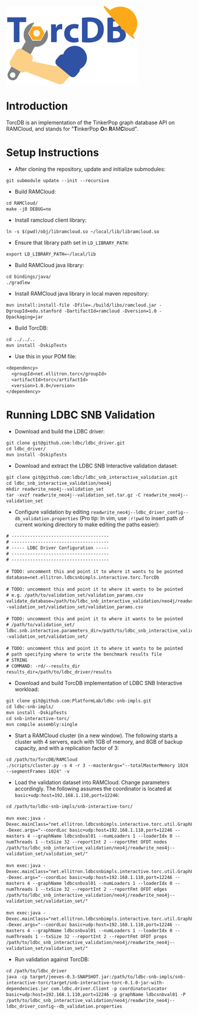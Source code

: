 <!---
Copyright 2015 Apache Software Foundation.

Licensed under the Apache License, Version 2.0 (the "License");
you may not use this file except in compliance with the License.
You may obtain a copy of the License at

http://www.apache.org/licenses/LICENSE-2.0

Unless required by applicable law or agreed to in writing, software
distributed under the License is distributed on an "AS IS" BASIS,
WITHOUT WARRANTIES OR CONDITIONS OF ANY KIND, either express or implied.
See the License for the specific language governing permissions and
limitations under the License.
-->

![TorcDB](graphics/TorcDBLogo_v02.png)

Introduction
============
TorcDB is an implementation of the TinkerPop graph database API on RAMCloud,
and stands for "**T**inkerPop **O**n **R**AM**C**loud". 

Setup Instructions
==================
* After cloning the repository, update and initialize submodules:
```
git submodule update --init --recursive
```
* Build RAMCloud:
```
cd RAMCloud/
make -j8 DEBUG=no
```
* Install ramcloud client library:
```
ln -s $(pwd)/obj/libramcloud.so ~/local/lib/libramcloud.so
```
* Ensure that library path set in `LD_LIBRARY_PATH`:
```
export LD_LIBRARY_PATH=~/local/lib
```
* Build RAMCloud java library:
```
cd bindings/java/
./gradlew
```
* Install RAMCloud java library in local maven repository:
```
mvn install:install-file -Dfile=./build/libs/ramcloud.jar -DgroupId=edu.stanford -DartifactId=ramcloud -Dversion=1.0 -Dpackaging=jar
```
* Build TorcDB:
```
cd ../../..
mvn install -DskipTests
```
* Use this in your POM file:
```
<dependency>
  <groupId>net.ellitron.torc</groupId>
  <artifactId>torc</artifactId>
  <version>1.0.0</version>
</dependency>
```

Running LDBC SNB Validation
===========================
* Download and build the LDBC driver:
```
git clone git@github.com:ldbc/ldbc_driver.git
cd ldbc_driver/
mvn install -DskipTests
```
* Download and extract the LDBC SNB Interactive validation dataset:
```
git clone git@github.com:ldbc/ldbc_snb_interactive_validation.git
cd ldbc_snb_interactive_validation/neo4j
mkdir readwrite_neo4j--validation_set
tar -xvzf readwrite_neo4j--validation_set.tar.gz -C readwrite_neo4j--validation_set
```
* Configure validation by editing
  `readwrite_neo4j--ldbc_driver_config--db_validation.properties` (Pro tip: In
  vim, use `:r!pwd` to insert path of current working directory to make editing
  the paths easier):
```
# -------------------------------------
# -------------------------------------
# ----- LDBC Driver Configuration -----
# -------------------------------------
# -------------------------------------

# TODO: uncomment this and point it to where it wants to be pointed
database=net.ellitron.ldbcsnbimpls.interactive.torc.TorcDb

# TODO: uncomment this and point it to where it wants to be pointed
# e.g. /path/to/validation_set/validation_params.csv
validate_database=/path/to/ldbc_snb_interactive_validation/neo4j/readwrite_neo4j--validation_set/validation_set/validation_params.csv

# TODO: uncomment this and point it to where it wants to be pointed
# /path/to/validation_set/
ldbc.snb.interactive.parameters_dir=/path/to/ldbc_snb_interactive_validation/neo4j/readwrite_neo4j--validation_set/validation_set/

# TODO: uncomment this and point it to where it wants to be pointed
# path specifying where to write the benchmark results file
# STRING
# COMMAND: -rd/--results_dir
results_dir=/path/to/ldbc_driver/results
```
* Download and build TorcDB implementation of LDBC SNB Interactive workload:
```
git clone git@github.com:PlatformLab/ldbc-snb-impls.git
cd ldbc-snb-impls/
mvn install -DskipTests
cd snb-interactive-torc/
mvn compile assembly:single
```
* Start a RAMCloud cluster (in a new window). The following starts a cluster
  with 4 servers, each with 1GB of memory, and 8GB of backup capacity, and with
  a replication factor of 3:
```
cd /path/to/TorcDB/RAMCloud
./scripts/cluster.py -s 4 -r 3 --masterArgs="--totalMasterMemory 1024 --segmentFrames 1024" -v
```
* Load the validation dataset into RAMCloud. Change parameters accordingly. The
  following assumes the coordinator is located at 
  `basic+udp:host=192.168.1.110,port=12246`:
```
cd /path/to/ldbc-snb-impls/snb-interactive-torc/

mvn exec:java -Dexec.mainClass="net.ellitron.ldbcsnbimpls.interactive.torc.util.GraphLoader" -Dexec.args="--coordLoc basic+udp:host=192.168.1.110,port=12246 --masters 4 --graphName ldbcsnbval01 --numLoaders 1 --loaderIdx 0 --numThreads 1 --txSize 32 --reportInt 2 --reportFmt OFDT nodes /path/to/ldbc_snb_interactive_validation/neo4j/readwrite_neo4j--validation_set/validation_set/"

mvn exec:java -Dexec.mainClass="net.ellitron.ldbcsnbimpls.interactive.torc.util.GraphLoader" -Dexec.args="--coordLoc basic+udp:host=192.168.1.110,port=12246 --masters 4 --graphName ldbcsnbval01 --numLoaders 1 --loaderIdx 0 --numThreads 1 --txSize 32 --reportInt 2 --reportFmt OFDT edges /path/to/ldbc_snb_interactive_validation/neo4j/readwrite_neo4j--validation_set/validation_set/"

mvn exec:java -Dexec.mainClass="net.ellitron.ldbcsnbimpls.interactive.torc.util.GraphLoader" -Dexec.args="--coordLoc basic+udp:host=192.168.1.110,port=12246 --masters 4 --graphName ldbcsnbval01 --numLoaders 1 --loaderIdx 0 --numThreads 1 --txSize 32 --reportInt 2 --reportFmt OFDT props /path/to/ldbc_snb_interactive_validation/neo4j/readwrite_neo4j--validation_set/validation_set/"
```
* Run validation against TorcDB:
```
cd /path/to/ldbc_driver
java -cp target/jeeves-0.3-SNAPSHOT.jar:/path/to/ldbc-snb-impls/snb-interactive-torc/target/snb-interactive-torc-0.1.0-jar-with-dependencies.jar com.ldbc.driver.Client -p coordinatorLocator basic+udp:host=192.168.1.110,port=12246 -p graphName ldbcsnbval01 -P /path/to/ldbc_snb_interactive_validation/neo4j/readwrite_neo4j--ldbc_driver_config--db_validation.properties
```
